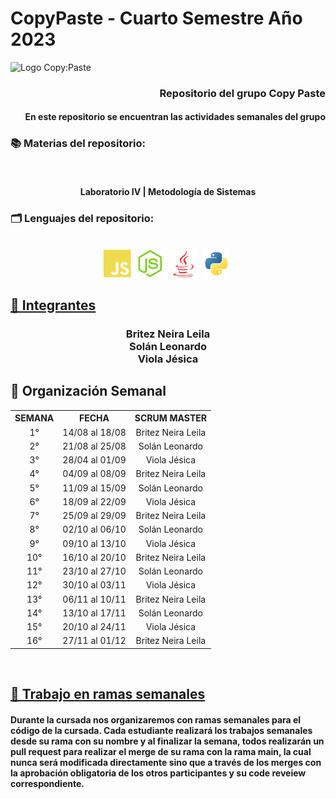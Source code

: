# CopyPaste - Cuarto Semestre Año 2023

![Logo Copy:Paste](https://user-images.githubusercontent.com/103675851/232830051-f665dac5-7813-4c63-8612-a451b562bdf7.jpg)

<div id="header" align="end">
		<h3 align="end">Repositorio del grupo Copy Paste</h3>
		<h4 align="end">En este repositorio se encuentran las actividades semanales del grupo</h4>
</div>

<div >
	<h3> 📚 Materias del repositorio: </h3>
  <br>
  <h4 align="center" >Laboratorio IV | Metodología de Sistemas </h4>
  <h3> 🗂 Lenguajes del repositorio:</h3>
	<br>
  <div align="center">
	<img src="https://github.com/devicons/devicon/blob/master/icons/javascript/javascript-plain.svg" title="JavaScrip" alt="JS" width="45" height="45">&nbsp;
	  <img src="https://github.com/devicons/devicon/blob/master/icons/nodejs/nodejs-original.svg" title="nodeJS" alt="nodeJS" width="45" height="45">&nbsp;
	<img src="https://github.com/devicons/devicon/blob/master/icons/java/java-plain.svg" title="Java" alt="JAVA" width="45" height="45">&nbsp;
	<img src="https://github.com/devicons/devicon/blob/master/icons/python/python-original.svg" title="Python" alt="PYTHON" width="45" height="45">&nbsp;
  <br>
  </div>
</div>
<h2><srong><u> 👤 Integrantes</u></srong></h2>
<div align="center">	
<h3>	  
  Britez Neira Leila
  <br>
  Solán Leonardo
  <br>
  Viola Jésica
	
 </div>
 
<h2> 📆 Organización Semanal </h2>
 
<table align="center">
	<tr>
		<th>SEMANA</th>
		<th>FECHA</th>
		<th>SCRUM MASTER</th>
	</tr>
	<tr align="center">
		<td> 1°</td>
		<td>14/08 al 18/08 </td>
		<td>Britez Neira Leila</td>
	</tr>
	<tr align="center">
		<td> 2°</td>
		<td>21/08 al 25/08 </td>
		<td>Solán Leonardo</td>
	</tr>
	<tr align="center">
		<td> 3°</td>
		<td>28/04 al 01/09 </td>
		<td>Viola Jésica</td>
	</tr>
	<tr align="center">
		<td>4°</td>
		<td>04/09 al 08/09 </td>
		<td>Britez Neira Leila</td>
	</tr>
	<tr align="center">
		<td>5°</td>
		<td>11/09 al 15/09 </td>
		<td>Solán Leonardo</td>
	</tr>
	<tr align="center">
		<td>6°</td>
		<td>18/09 al 22/09 </td>
		<td>Viola Jésica</td>
	</tr>
	<tr align="center">
		<td>7°</td>
		<td>25/09 al 29/09 </td>
		<td>Britez Neira Leila</td>
	</tr>
	<tr align="center">
		<td>8°</td>
		<td>02/10 al 06/10 </td>
		<td>Solán Leonardo</td>
	</tr>
	<tr align="center">
		<td>9°</td>
		<td>09/10 al 13/10 </td>
		<td>Viola Jésica</td>
	</tr>
  	<tr align="center">
		<td>10°</td>
		<td>16/10 al 20/10 </td>
		<td>Britez Neira Leila</td>
	</tr>
	<tr align="center">
		<td>11°</td>
		<td>23/10 al 27/10 </td>
		<td>Solán Leonardo</td>
	</tr>
	<tr align="center">
		<td>12°</td>
		<td>30/10 al 03/11 </td>
		<td>Viola Jésica</td>
	</tr>
	<tr align="center">
		<td>13°</td>
		<td>06/11 al 10/11 </td>
		<td>Britez Neira Leila</td>
	</tr>
  <tr align="center">
		<td>14°</td>
		<td>13/10 al 17/11 </td>
		<td>Solán Leonardo</td>
	</tr>
  <tr align="center">
		<td>15°</td>
		<td>20/10 al 24/11 </td>
		<td>Viola Jésica</td>
	</tr>
  <tr align="center">
		<td>16°</td>
		<td>27/11 al 01/12 </td>
		<td>Britez Neira Leila</td>
	</tr>
</table>
<br>

<h2><srong><u> 🌳 Trabajo en ramas semanales</u></srong></h2>
<h4>	  
  Durante la cursada nos organizaremos con ramas semanales para el código de la cursada. Cada estudiante realizará los trabajos semanales desde su rama con su nombre y al finalizar la semana, todos realizarán un pull request para realizar el merge de su rama con la rama main, la cual nunca será modificada directamente sino que a través de los merges con la aprobación obligatoria de los otros participantes y su code reveiew correspondiente.
	
 </h4>


